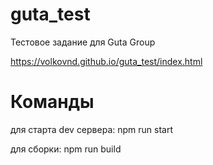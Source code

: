 # guta_test

Тестовое задание для Guta Group

https://volkovnd.github.io/guta_test/index.html

# Команды

для старта dev сервера: npm run start

для сборки: npm run build
